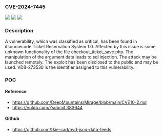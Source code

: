 ### [CVE-2024-7445](https://cve.mitre.org/cgi-bin/cvename.cgi?name=CVE-2024-7445)
![](https://img.shields.io/static/v1?label=Product&message=Ticket%20Reservation%20System&color=blue)
![](https://img.shields.io/static/v1?label=Version&message=%3D%201.0%20&color=brighgreen)
![](https://img.shields.io/static/v1?label=Vulnerability&message=CWE-89%20SQL%20Injection&color=brighgreen)

### Description

A vulnerability, which was classified as critical, has been found in itsourcecode Ticket Reservation System 1.0. Affected by this issue is some unknown functionality of the file checkout_ticket_save.php. The manipulation of the argument data leads to sql injection. The attack may be launched remotely. The exploit has been disclosed to the public and may be used. VDB-273530 is the identifier assigned to this vulnerability.

### POC

#### Reference
- https://github.com/DeepMountains/Mirage/blob/main/CVE10-2.md
- https://vuldb.com/?submit.383644

#### Github
- https://github.com/fkie-cad/nvd-json-data-feeds

